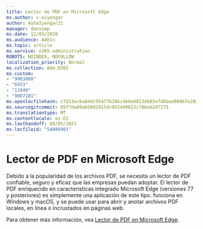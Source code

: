 ```yaml
---
title: Lector de PDF en Microsoft Edge
ms.author: v-aiyengar
author: AshaIyengar21
manager: dansimp
ms.date: 12/03/2020
ms.audience: Admin
ms.topic: article
ms.service: o365-administration
ROBOTS: NOINDEX, NOFOLLOW
localization_priority: Normal
ms.collection: Adm_O365
ms.custom:
- "9003880"
- "6933"
- "11940"
- "9007101"
ms.openlocfilehash: c7d13ac6a84dc95477b18bc460a98134b02efd6bae0096fe2038da13b5e3a07d
ms.sourcegitcommit: b5f7da89a650d2915dc652449623c78be6247175
ms.translationtype: MT
ms.contentlocale: es-ES
ms.lasthandoff: 08/05/2021
ms.locfileid: "54086901"
---
```

# <a name="pdf-reader-in-microsoft-edge"></a>Lector de PDF en Microsoft Edge

Debido a la popularidad de los archivos PDF, se necesita un lector de PDF confiable, seguro y eficaz que las empresas puedan adoptar. El lector de PDF enriquecido en características integrado Microsoft Edge (versiones 77 y posteriores) es simplemente una aplicación de este tipo. funciona en Windows y macOS, y se puede usar para abrir y anotar archivos PDF locales, en línea o incrustados en páginas web.

Para obtener más información, vea [Lector de PDF en Microsoft Edge](https://go.microsoft.com/fwlink/?linkid=2140005).
